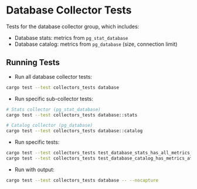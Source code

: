# Database Collector Tests

Tests for the database collector group, which includes:
- Database stats: metrics from `pg_stat_database`
- Database catalog: metrics from `pg_database` (size, connection limit)

## Running Tests

- Run all database collector tests:
```bash
cargo test --test collectors_tests database
```

- Run specific sub-collector tests:
```bash
# Stats collector (pg_stat_database)
cargo test --test collectors_tests database::stats

# Catalog collector (pg_database)
cargo test --test collectors_tests database::catalog
```

- Run specific tests:
```bash
cargo test --test collectors_tests test_database_stats_has_all_metrics_after_collection
cargo test --test collectors_tests test_database_catalog_has_metrics_after_collection
```

- Run with output:
```bash
cargo test --test collectors_tests database -- --nocapture
```
